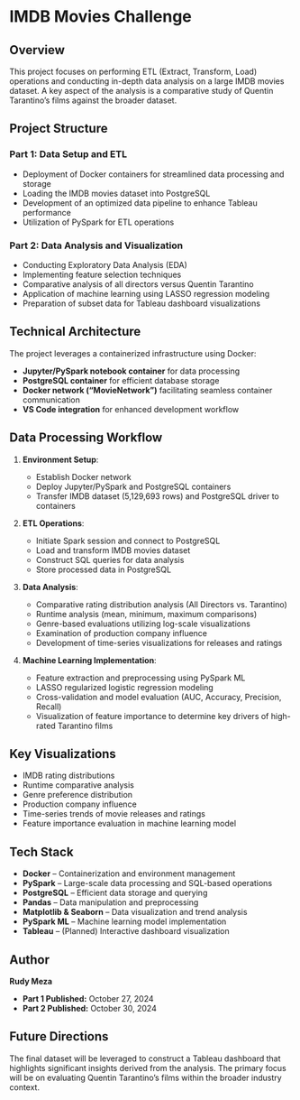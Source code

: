 # IMDB Movies Challenge

## Overview
This project focuses on performing ETL (Extract, Transform, Load) operations and conducting in-depth data analysis on a large IMDB movies dataset. A key aspect of the analysis is a comparative study of Quentin Tarantino’s films against the broader dataset.

## Project Structure

### Part 1: Data Setup and ETL
- Deployment of Docker containers for streamlined data processing and storage
- Loading the IMDB movies dataset into PostgreSQL
- Development of an optimized data pipeline to enhance Tableau performance
- Utilization of PySpark for ETL operations

### Part 2: Data Analysis and Visualization
- Conducting Exploratory Data Analysis (EDA) 
- Implementing feature selection techniques
- Comparative analysis of all directors versus Quentin Tarantino
- Application of machine learning using LASSO regression modeling
- Preparation of subset data for Tableau dashboard visualizations

## Technical Architecture
The project leverages a containerized infrastructure using Docker:
- **Jupyter/PySpark notebook container** for data processing
- **PostgreSQL container** for efficient database storage
- **Docker network (“MovieNetwork”)** facilitating seamless container communication
- **VS Code integration** for enhanced development workflow

## Data Processing Workflow

1. **Environment Setup**:
   - Establish Docker network
   - Deploy Jupyter/PySpark and PostgreSQL containers
   - Transfer IMDB dataset (5,129,693 rows) and PostgreSQL driver to containers

2. **ETL Operations**:
   - Initiate Spark session and connect to PostgreSQL
   - Load and transform IMDB movies dataset
   - Construct SQL queries for data analysis
   - Store processed data in PostgreSQL

3. **Data Analysis**:
   - Comparative rating distribution analysis (All Directors vs. Tarantino)
   - Runtime analysis (mean, minimum, maximum comparisons)
   - Genre-based evaluations utilizing log-scale visualizations
   - Examination of production company influence
   - Development of time-series visualizations for releases and ratings

4. **Machine Learning Implementation**:
   - Feature extraction and preprocessing using PySpark ML
   - LASSO regularized logistic regression modeling
   - Cross-validation and model evaluation (AUC, Accuracy, Precision, Recall)
   - Visualization of feature importance to determine key drivers of high-rated Tarantino films

## Key Visualizations

- IMDB rating distributions
- Runtime comparative analysis
- Genre preference distribution
- Production company influence
- Time-series trends of movie releases and ratings
- Feature importance evaluation in machine learning model

## Tech Stack
- **Docker** – Containerization and environment management
- **PySpark** – Large-scale data processing and SQL-based operations
- **PostgreSQL** – Efficient data storage and querying
- **Pandas** – Data manipulation and preprocessing
- **Matplotlib & Seaborn** – Data visualization and trend analysis
- **PySpark ML** – Machine learning model implementation
- **Tableau** – (Planned) Interactive dashboard visualization

## Author
**Rudy Meza**  
- **Part 1 Published:** October 27, 2024  
- **Part 2 Published:** October 30, 2024  

## Future Directions
The final dataset will be leveraged to construct a Tableau dashboard that highlights significant insights derived from the analysis. The primary focus will be on evaluating Quentin Tarantino’s films within the broader industry context.

